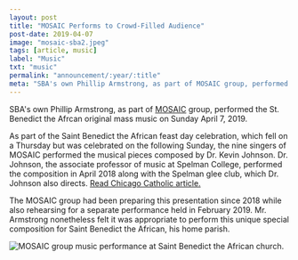 ```yaml
---
layout: post
title: "MOSAIC Performs to Crowd-Filled Audience"
post-date: 2019-04-07
image: "mosaic-sba2.jpeg"
tags: [article, music]
label: "Music"
txt: "music"
permalink: "announcement/:year/:title"
meta: "SBA's own Phillip Armstrong, as part of MOSAIC group, performed the St. Benedict the Afrcan original mass music on Sunday April 7, 2019."
---
```

SBA's own Phillip Armstrong, as part of [MOSAIC](https://www.mosaic-soul.com/) group, performed the St. Benedict the Afrcan original mass music on Sunday April 7, 2019.
<!--more-->


As part of the Saint Benedict the African feast day celebration, which fell on a Thursday but was celebrated on the following Sunday, the nine singers of MOSAIC performed the musical pieces composed by Dr. Kevin Johnson.
Dr. Johnson, the associate professor of music at Spelman College, performed the composition in April 2018 along with the Spelman glee club, which Dr. Johnson also directs.
[Read Chicago Catholic article.](https://www.chicagocatholic.com/chicagoland/-/article/2018/04/16/spelman-college-glee-club-performs-new-work-at-local-pari-1)

The MOSAIC group had been preparing this presentation since 2018 while also rehearsing for a separate performance held in February 2019.
Mr. Armstrong nonetheless felt it was appropriate to perform this unique special composition for Saint Benedict the African, his home parish.

<img class="img-responsive" src="{{ site.baseurl }}/img/mosaic-sba1.jpeg" alt="MOSAIC group music performance at Saint Benedict the African church.">